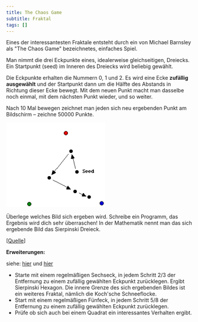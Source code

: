 ```yaml
---
title: The Chaos Game
subtitle: Fraktal
tags: []
---
```


Eines der interessantesten Fraktale entsteht durch ein von Michael Barnsley als "The Chaos Game" bezeichnetes, einfaches Spiel.

Man nimmt die drei Eckpunkte eines, idealerweise gleichseitigen, Dreiecks. Ein Startpunkt (seed) im Inneren des Dreiecks wird beliebig gewählt.

Die Eckpunkte erhalten die Nummern 0, 1 und 2. Es wird eine Ecke **zufällig ausgewählt** und der Startpunkt dann um die Hälfte des Abstands in Richtung dieser Ecke bewegt. Mit dem neuen Punkt macht man dasselbe noch einmal, mit dem nächsten Punkt wieder, und so weiter.

Nach 10 Mal bewegen zeichnet man jeden sich neu ergebenden Punkt am Bildschirm – zeichne 50000 Punkte.

![Chaos-Game](fig/Chaos-Game.png)

Überlege welches Bild sich ergeben wird. Schreibe ein Programm, das Ergebnis wird dich sehr überraschen!  In der Mathematik nennt man das sich ergebende Bild das Sierpinski Dreieck.

[[Quelle](http://math.bu.edu/DYSYS/chaos-game/node1.html)]



**Erweiterungen:**

siehe: [hier](http://math.bu.edu/DYSYS/chaos-game/node7.html) und [hier](http://www.shiftingmind.com/chaosgame/)

- Starte mit einem regelmäßigen Sechseck, in jedem Schritt 2/3 der Entfernung zu einem zufällig gewählten Eckpunkt zurücklegen. 
Ergibt Sierpinski Hexagon. Die innere Grenze des sich ergebenden Bildes ist ein weiteres Fraktal, nämlich die Koch'sche Schneeflocke.
- Start mit einem regelmäßigen Fünfeck, in jedem Schritt 5/8 der Entfernung zu einem zufällig gewählten Eckpunkt zurücklegen.
- Prüfe ob sich auch bei einem Quadrat ein interessantes Verhalten ergibt.
